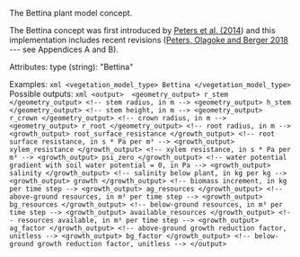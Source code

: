 The Bettina plant model concept. 

The Bettina concept was first introduced by [Peters et al. (2014](https://doi.org/10.1016/j.ecolmodel.2014.04.001)) 
and this implementation includes recent revisions 
([Peters, Olagoke and Berger 2018](https://doi.org/10.1016/j.ecolmodel.2018.10.005) --- see Appendices A and B).

Attributes:
    type (string): "Bettina"

Examples:
    ```xml
    <vegetation_model_type> Bettina </vegetation_model_type>
    ```
Possible outputs:
    ```xml
    <output> 
        <geometry_output> r_stem </geometry_output> <!-- stem radius, in m -->
        <geometry_output> h_stem </geometry_output> <!-- stem height, in m -->
        <geometry_output> r_crown </geometry_output> <!-- crown radius, in m -->
        <geometry_output> r_root </geometry_output> <!-- root radius, in m -->
        <growth_output> root_surface_resistance </growth_output> <!-- root surface resistance, in s * Pa per m³ -->
        <growth_output> xylem_resistance </growth_output> <!-- xylem resistance, in s * Pa per m³ -->
        <growth_output> psi_zero </growth_output> <!-- water potential gradient with soil water potential = 0, in Pa -->
        <growth_output> salinity </growth_output> <!-- salinity below plant, in kg per kg -->
        <growth_output> growth </growth_output> <!-- biomass increment, in kg per time step -->
        <growth_output> ag_resources </growth_output> <!-- above-ground resources, in m³ per time step -->
        <growth_output> bg_resources </growth_output> <!-- below-ground resources, in m³ per time step -->
        <growth_output> available_resources </growth_output> <!-- resources available, in m³ per time step -->
        <growth_output> ag_factor </growth_output> <!-- above-ground growth reduction factor, unitless -->
        <growth_output> bg_factor </growth_output> <!-- below-ground growth reduction factor, unitless -->
    </output>
    ```

